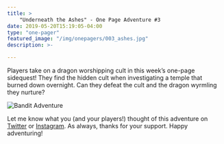 ```yaml
---
title: >
    "Underneath the Ashes" - One Page Adventure #3
date: 2019-05-20T15:19:05-04:00
type: "one-pager"
featured_image: "/img/onepagers/003_ashes.jpg"
description: >-

---
```


Players take on a dragon worshipping cult in this week’s one-page sidequest! They find the hidden cult when investigating a temple that burned down overnight. Can they defeat the cult and the dragon wyrmling they nurture?

<img src="/img/onepagers/003_ashes.jpg" alt="Bandit Adventure" />

Let me know what you (and your players!) thought of this adventure on
[Twitter](https://twitter.com/ArcticSquall) or [Instagram](https://instagram.com/ArcticSquall).
As always, thanks for your support. Happy adventuring!
